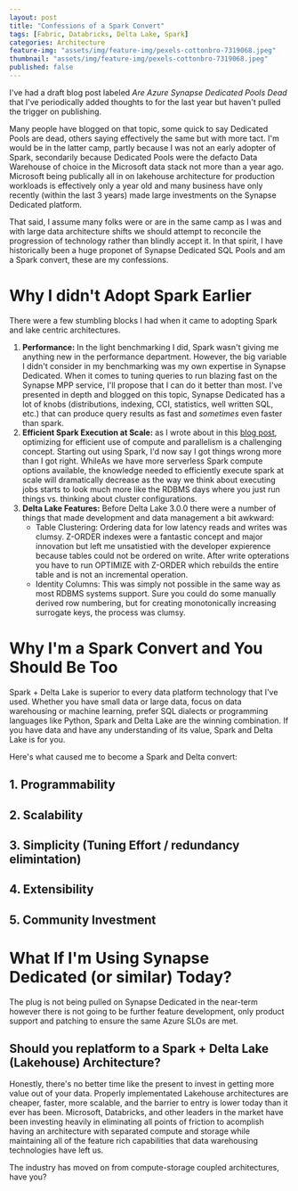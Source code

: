 ```yaml
---
layout: post
title: "Confessions of a Spark Convert"
tags: [Fabric, Databricks, Delta Lake, Spark]
categories: Architecture
feature-img: "assets/img/feature-img/pexels-cottonbro-7319068.jpeg"
thumbnail: "assets/img/feature-img/pexels-cottonbro-7319068.jpeg"
published: false
---
```

I've had a draft blog post labeled _Are Azure Synapse Dedicated Pools Dead_ that I've periodically added thoughts to for the last year but haven't pulled the trigger on publishing. 

Many people have blogged on that topic, some quick to say Dedicated Pools are dead, others saying effectively the same but with more tact. I'm would be in the latter camp, partly because I was not an early adopter of Spark, secondarily because Dedicated Pools were the defacto Data Warehouse of choice in the Microsoft data stack not more than a year ago. Microsoft being publically all in on lakehouse architecture for production workloads is effectively only a year old and many business have only recently (within the last 3 years) made large investments on the Synapse Dedicated platform.

That said, I assume many folks were or are in the same camp as I was and with large data architecture shifts we should attempt to reconcile the progression of technology rather than blindly accept it. In that spirit, I have historically been a huge proponet of Synapse Dedicated SQL Pools and am a Spark convert, these are my confessions.

# Why I didn't Adopt Spark Earlier
There were a few stumbling blocks I had when it came to adopting Spark and lake centric architectures. 
1. **Performance:** In the light benchmarking I did, Spark wasn't giving me anything new in the performance department. However, the big variable I didn't consider in my benchmarking was my own expertise in Synapse Dedicated. When it comes to tuning queries to run blazing fast on the Synapse MPP service, I'll propose that I can do it better than most. I've presented in depth and blogged on this topic, Synapse Dedicated has a lot of knobs (distributions, indexing, CCI, statistics, well written SQL, etc.) that can produce query results as fast and _sometimes_ even faster than spark.
1. **Efficient Spark Execution at Scale:** as I wrote about in this [blog post](https://milescole.dev/optimization/2024/02/19/Unlocking-Parallel-Processing-Power.html), optimizing for efficient use of compute and parallelism is a challenging concept. Starting out using Spark, I'd now say I got things wrong more than I got right. WhileAs we have more serverless Spark compute options available, the knowledge needed to efficiently execute spark at scale will dramatically decrease as the way we think about executing jobs starts to look much more like the RDBMS days where you just run things vs. thinking about cluster configurations.
1. **Delta Lake Features:** Before Delta Lake 3.0.0 there were a number of things that made development and data management a bit awkward:
   - Table Clustering: Ordering data for low latency reads and writes was clumsy. Z-ORDER indexes were a fantastic concept and major innovation but left me unsatistied with the developer expierence because tables could not be ordered on write. After write opterations you have to run OPTIMIZE with Z-ORDER which rebuilds the entire table and is not an incremental operation. 
   - Identity Columns: This was simply not possible in the same way as most RDBMS systems support. Sure you could do some manually derived row numbering, but for creating monotonically increasing surrogate keys, the process was clumsy.

# Why I'm a Spark Convert and You Should Be Too
Spark + Delta Lake is superior to every data platform technology that I've used. Whether you have small data or large data, focus on data warehousing or machine learning, prefer SQL dialects or programming languages like Python, Spark and Delta Lake are the winning combination. If you have data and have any understanding of its value, Spark and Delta Lake is for you.

Here's what caused me to become a Spark and Delta convert:  
## 1. Programmability

## 2. Scalability

## 3. Simplicity (Tuning Effort / redundancy elimintation)

## 4. Extensibility

## 5. Community Investment


# What If I'm Using Synapse Dedicated (or similar) Today?
The plug is not being pulled on Synapse Dedicated in the near-term however there is not going to be further feature development, only product support and patching to ensure the same Azure SLOs are met.

## Should you replatform to a Spark + Delta Lake (Lakehouse) Architecture? 
Honestly, there's no better time like the present to invest in getting more value out of your data. Properly implementated Lakehouse architectures are cheaper, faster, more scalable, and the barrier to entry is lower today than it ever has been. Microsoft, Databricks, and other leaders in the market have been investing heavily in eliminating all points of friction to acomplish having an architecture with separated compute and storage while maintaining all of the feature rich capabilities that data warehousing technologies have left us.

The industry has moved on from compute-storage coupled architectures, have you?